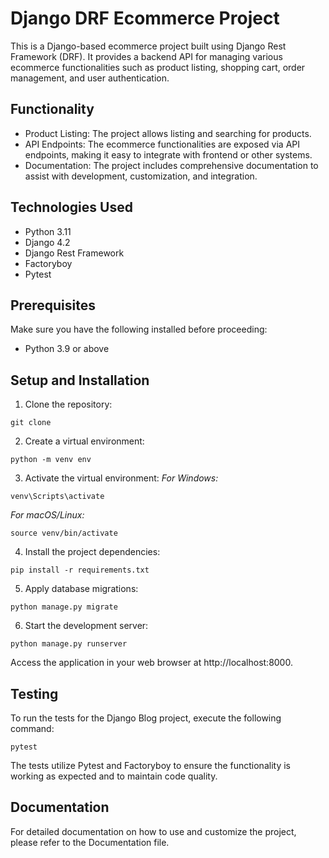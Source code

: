 # Django DRF Ecommerce Project
This is a Django-based ecommerce project built using Django Rest Framework (DRF). It provides a backend API for managing various ecommerce functionalities such as product listing, shopping cart, order management, and user authentication.

## Functionality
- Product Listing: The project allows listing and searching for products.
- API Endpoints: The ecommerce functionalities are exposed via API endpoints, making it easy to integrate with frontend or other systems.
- Documentation: The project includes comprehensive documentation to assist with development, customization, and integration.

## Technologies Used
- Python 3.11
- Django 4.2
- Django Rest Framework
- Factoryboy
- Pytest

## Prerequisites
Make sure you have the following installed before proceeding:
- Python 3.9 or above

## Setup and Installation
1. Clone the repository:
```
git clone
```
2. Create a virtual environment:
```
python -m venv env
```
3. Activate the virtual environment:
*For Windows:*
```
venv\Scripts\activate
```
*For macOS/Linux:*
```
source venv/bin/activate
```
4. Install the project dependencies:
```
pip install -r requirements.txt
```
5. Apply database migrations:
```
python manage.py migrate
```
6. Start the development server:
```
python manage.py runserver
```
Access the application in your web browser at http://localhost:8000.

## Testing
To run the tests for the Django Blog project, execute the following command:
```
pytest
```
The tests utilize Pytest and Factoryboy to ensure the functionality is working as expected and to maintain code quality.

## Documentation 
For detailed documentation on how to use and customize the project, please refer to the Documentation file.
